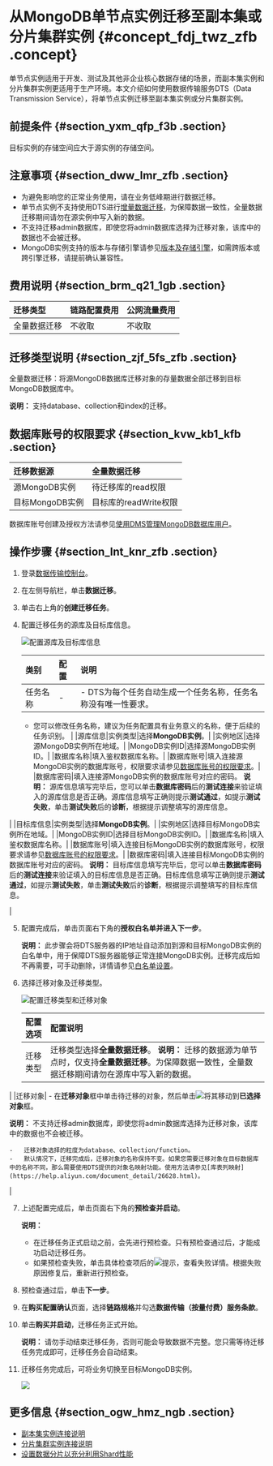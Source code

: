 # 从MongoDB单节点实例迁移至副本集或分片集群实例 {#concept_fdj_twz_zfb .concept}

单节点实例适用于开发、测试及其他非企业核心数据存储的场景，而副本集实例和分片集群实例更适用于生产环境。本文介绍如何使用数据传输服务DTS（Data Transmission Service），将单节点实例迁移至副本集实例或分片集群实例。

## 前提条件 {#section_yxm_qfp_f3b .section}

目标实例的存储空间应大于源实例的存储空间。

## 注意事项 {#section_dww_lmr_zfb .section}

-   为避免影响您的正常业务使用，请在业务低峰期进行数据迁移。
-   单节点实例不支持使用DTS进行[增量数据迁移](https://help.aliyun.com/knowledge_detail/39252.html)，为保障数据一致性，全量数据迁移期间请勿在源实例中写入新的数据。
-   不支持迁移admin数据库，即使您将admin数据库选择为迁移对象，该库中的数据也不会被迁移。
-   MongoDB实例支持的版本与存储引擎请参见[版本及存储引擎](../cn.zh-CN/产品简介/版本及存储引擎.md#)，如需跨版本或跨引擎迁移，请提前确认兼容性。

## 费用说明 {#section_brm_q21_1gb .section}

|迁移类型|链路配置费用|公网流量费用|
|:---|:-----|:-----|
|全量数据迁移|不收取|不收取|

## 迁移类型说明 {#section_zjf_5fs_zfb .section}

全量数据迁移：将源MongoDB数据库迁移对象的存量数据全部迁移到目标MongoDB数据库中。

**说明：** 支持database、collection和index的迁移。

## 数据库账号的权限要求 {#section_kvw_kb1_kfb .section}

|迁移数据源|全量数据迁移|
|:----|:-----|
|源MongoDB实例|待迁移库的read权限|
|目标MongoDB实例|目标库的readWrite权限|

数据库账号创建及授权方法请参见[使用DMS管理MongoDB数据库用户](cn.zh-CN/用户指南/账号管理/使用DMS管理MongoDB数据库用户.md#)。

## 操作步骤 {#section_lnt_knr_zfb .section}

1.  登录[数据传输控制台](https://dts.console.aliyun.com/)。
2.  在左侧导航栏，单击**数据迁移**。
3.  单击右上角的**创建迁移任务**。
4.  配置迁移任务的源库及目标库信息。

    ![配置源库及目标库信息](http://static-aliyun-doc.oss-cn-hangzhou.aliyuncs.com/assets/img/75938/156447899733658_zh-CN.png)

    |类别|配置|说明|
    |:-|:-|:-|
    |任务名称|-|     -   DTS为每个任务自动生成一个任务名称，任务名称没有唯一性要求。
    -   您可以修改任务名称，建议为任务配置具有业务意义的名称，便于后续的任务识别。
 |
    |源库信息|实例类型|选择**MongoDB实例**。|
    |实例地区|选择源MongoDB实例所在地域。|
    |MongoDB实例ID|选择源MongoDB实例ID。|
    |数据库名称|填入鉴权数据库名称。|
    |数据库账号|填入连接源MongoDB实例的数据库账号，权限要求请参见[数据库账号的权限要求](#section_kvw_kb1_kfb)。|
    |数据库密码|填入连接源MongoDB实例的数据库账号对应的密码。 **说明：** 源库信息填写完毕后，您可以单击**数据库密码**后的**测试连接**来验证填入的源库信息是否正确。源库信息填写正确则提示**测试通过**，如提示**测试失败**，单击**测试失败**后的**诊断**，根据提示调整填写的源库信息。

 |
    |目标库信息|实例类型|选择**MongoDB实例**。|
    |实例地区|选择目标MongoDB实例所在地域。|
    |MongoDB实例ID|选择目标MongoDB实例ID。|
    |数据库名称|填入鉴权数据库名称。|
    |数据库账号|填入连接目标MongoDB实例的数据库账号，权限要求请参见[数据库账号的权限要求](#section_kvw_kb1_kfb)。|
    |数据库密码|填入连接目标MongoDB实例的数据库账号对应的密码。 **说明：** 目标库信息填写完毕后，您可以单击**数据库密码**后的**测试连接**来验证填入的目标库信息是否正确。目标库信息填写正确则提示**测试通过**，如提示**测试失败**，单击**测试失败**后的**诊断**，根据提示调整填写的目标库信息。

 |

5.  配置完成后，单击页面右下角的**授权白名单并进入下一步**。

    **说明：** 此步骤会将DTS服务器的IP地址自动添加到源和目标MongoDB实例的白名单中，用于保障DTS服务器能够正常连接MongoDB实例。迁移完成后如不再需要，可手动删除，详情请参见[白名单设置](cn.zh-CN/用户指南/数据安全性/设置白名单.md#)。

6.  选择迁移对象及迁移类型。

    ![配置迁移类型和迁移对象](http://static-aliyun-doc.oss-cn-hangzhou.aliyuncs.com/assets/img/83046/156447899735725_zh-CN.png)

    |配置选项|配置说明|
    |:---|:---|
    |迁移类型|迁移类型选择**全量数据迁移**。 **说明：** 迁移的数据源为单节点时，仅支持**全量数据迁移**。为保障数据一致性，全量数据迁移期间请勿在源库中写入新的数据。

 |
    |迁移对象|     -   在**迁移对象**框中单击待迁移的对象，然后单击![](http://static-aliyun-doc.oss-cn-hangzhou.aliyuncs.com/assets/img/83046/156447899737966_zh-CN.png)将其移动到**已选择对象**框。

**说明：** 不支持迁移admin数据库，即使您将admin数据库选择为迁移对象，该库中的数据也不会被迁移。

    -   迁移对象选择的粒度为database、collection/function。
    -   默认情况下，迁移完成后，迁移对象的名称保持不变。如果您需要迁移对象在目标数据库中的名称不同，那么需要使用DTS提供的对象名映射功能。使用方法请参见[库表列映射](https://help.aliyun.com/document_detail/26628.html)。
 |

7.  上述配置完成后，单击页面右下角的**预检查并启动**。

    **说明：** 

    -   在迁移任务正式启动之前，会先进行预检查。只有预检查通过后，才能成功启动迁移任务。
    -   如果预检查失败，单击具体检查项后的![提示](http://static-aliyun-doc.oss-cn-hangzhou.aliyuncs.com/assets/img/140110/156447899850068_zh-CN.png)，查看失败详情。根据失败原因修复后，重新进行预检查。
8.  预检查通过后，单击**下一步**。
9.  在**购买配置确认**页面，选择**链路规格**并勾选**数据传输（按量付费）服务条款**。
10. 单击**购买并启动**，迁移任务正式开始。

    **说明：** 请勿手动结束迁移任务，否则可能会导致数据不完整。您只需等待迁移任务完成即可，迁移任务会自动结束。

11. 迁移任务完成后，可将业务切换至目标MongoDB实例。

    ![](http://static-aliyun-doc.oss-cn-hangzhou.aliyuncs.com/assets/img/83046/156447899851339_zh-CN.png)


## 更多信息 {#section_ogw_hmz_ngb .section}

-   [副本集实例连接说明](../cn.zh-CN/副本集快速入门/连接实例/副本集实例连接说明.md#)
-   [分片集群实例连接说明](../cn.zh-CN/分片集群快速入门/连接实例/分片集群实例连接说明.md#)
-   [设置数据分片以充分利用Shard性能](../cn.zh-CN/最佳实践/设置数据分片以充分利用Shard性能.md#)

